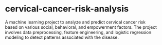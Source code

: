 # cervical-cancer-risk-analysis
A machine learning project to analyze and predict cervical cancer risk based on various social, behavioral, and empowerment factors. The project involves data preprocessing, feature engineering, and logistic regression modeling to detect patterns associated with the disease.
